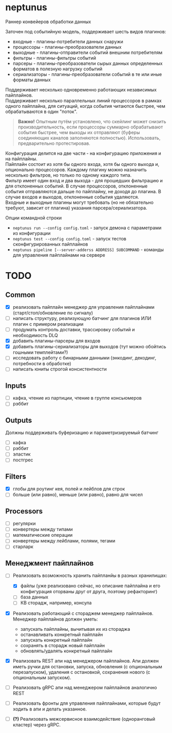# neptunus
Раннер конвейеров обработки данных  
  
Заточен под событийную модель, поддерживает шесть видов плагинов:
 - входные - плагины-потребители данных снаружи
 - процессоры - плагины-преобразователи данных
 - выходные - плагины-отправители событий внешним потребителям
 - фильтры - плагины-фильтры событий
 - парсеры - плагины-преобразователи сырых данных определенных форматов в полезную нагрузку событий
 - сериализаторы - плагины-преобразователи событий в те или иные форматы данных

Поддерживает несколько одновременно работающих независимых пайплайнов.  
Поддерживает несколько параллельных линий процессоров в рамках одного пайплайна, для ситуаций, когда события читаются быстрее, чем обрабатываются в один "поток".  
> **Важно!** Опытным путём установлено, что скейлинг может снизить производительность, если процессоры суммарно обрабатывают события быстрее, чем выходы их отправляют (буферы соединяющих каналов заполняются полностью). Использовать, предварительно протестировав.  
  
Конфигурация делится на две части - на конфигурацию приложения и на пайплайны.  
Пайплайн состоит из хотя бы одного входа, хотя бы одного выхода и, опционально процессоров. Каждому плагину можно назначить несколько фильтров, но только по одному каждого типа.  
Фильтр имеет один вход и два выхода - для прошедших фильтрацию и для отклоненных событий. В случае процессоров, отклоненные события отправляются дальше по пайплайну, не доходя до плагина. В случае входов и выходов, отклоненные события удаляются.  
Входные и выходные плагины могут требовать (но не обязательно требуют, зависит от плагина) указания парсера/сериализатора.  
  
Опции командной строки
 - `neptunus run --config config.toml` - запуск демона с параметрами из конфигурации
 - `neptunus test --config config.toml` - запуск тестов сконфигурированных пайплайнов
 - `neptunus pipeline [--server-adderss ADDRESS] SUBCOMMAND` - команды для управления пайплайнами на сервере

# TODO
## Common
 - [x] реализовать пайплайн менеджер для управления пайплайнами (старт/стоп/обновление по сигналу)
 - [ ] написать структуру, реализующую батчинг для плагинов ИЛИ плагин с примером реализации
 - [ ] продумать контроль доставки, трассировку событий и необходимость DLQ
 - [x] добавить плагины-парсеры для входов
 - [x] добавить плагины-сериализаторы для выходов (тут можно обойтись гошными темплейтами?)
 - [ ] исследовать работу с бинарными данными (энкодинг, декодинг, потребности в обработке)
 - [ ] написать юниты строгой консистентности

## Inputs
 - [ ] кафка, чтение из партиции, чтение в группе консьюмеров
 - [ ] рэббит

## Outputs
Должны поддерживать буферизацию и параметризируемый батчинг
 - [ ] кафка
 - [ ] рэббит
 - [ ] эластик
 - [ ] постгрес

## Filters
 - [x] глобы для роутинг кея, полей и лейблов для строк
 - [ ] больше (или равно), меньше (или равно), равно для чисел

## Processors
 - [ ] регулярки
 - [ ] конвертеры между типами
 - [ ] математические операции
 - [ ] конвертеры между лейблами, полями, тегами
 - [ ] старларк

## Менеджмент пайплайнов
 - [ ] Реализовать возможность хранить пайпланйы в разных хранилищах:
   - [x] файлы (уже реализовано сейчас, но описание пайплайна и его конфигурация оторваны друг от друга, поэтому рефакторинг)
   - [ ] база данных
   - [ ] КВ сторадж, например, консула

 - [x] Реализовать работающий с стораджем менеджер пайплайнов. Менеджер пайплайнов должен уметь:
   - запускать пайплайны, вычитывая их из стораджа
   - останавливать конкретный пайплайн
   - запускать конкретный пайплайн
   - сохранять в сторадж новый пайплайн
   - обновлять/удалять конкретный пайплайн
  
 - [x] Реализовать REST апи над менеджером пайплайнов. Апи должен иметь ручки для остановки, запуска, обновления (с опциональным перезапуском), удаления с остановкой, сохранения нового (с опциональным запуском).

 - [ ] Реализовать gRPC апи над менеджером пайплайнов аналогично REST
  
 - [ ] Реализовать фронты для управления пайплайнами, которые будут ходить в апи и делать указанное.
  
 - [ ] **(?)** Реализовать межсервисное взаимодействие (одноранговый кластер) через gRPC.
